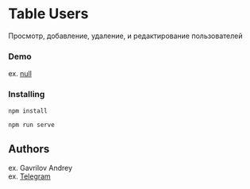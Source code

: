# Table Users

Просмотр, добавление, удаление, и редактирование пользователей

### Demo
ex. [null]()

### Installing
```
npm install

npm run serve
```

## Authors

ex. Gavrilov Andrey  
ex. [Telegram](https://t.me/Andrey_Gavrilov1)

